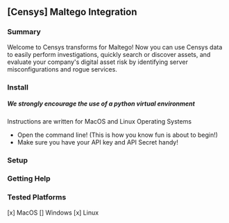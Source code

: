 ## [Censys] Maltego Integration

### Summary
Welcome to Censys transforms for Maltego! Now you can use Censys data to easily perform investigations, quickly search 
or discover assets, and evaluate your company's digital asset risk by identifying server misconfigurations and rogue 
services.

### Install

##### We strongly encourage the use of a python virtual environment

Instructions are written for MacOS and Linux Operating Systems

- Open the command line! (This is how you know fun is about to begin!)
 - Make sure you have your API key and API Secret handy!

### Setup

### Getting Help

### Tested Platforms
[x] MacOS  [] Windows  [x] Linux